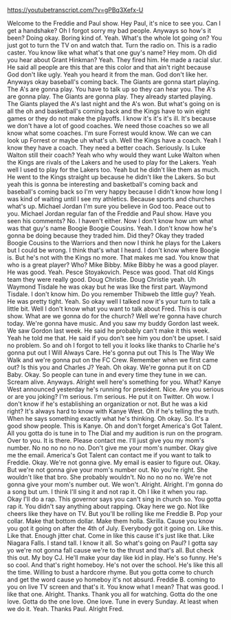 https://youtubetranscript.com/?v=gPBq3Xefx-U

 Welcome to the Freddie and Paul show. Hey Paul, it's nice to see you. Can I get a handshake? Oh I forgot sorry my bad people. Anyways so how's it been? Doing okay. Boring kind of. Yeah. What's the whole lot going on? You just got to turn the TV on and watch that. Turn the radio on. This is a radio caster. You know like what what's that one guy's name? Hey mom. Oh did you hear about Grant Hinkman? Yeah. They fired him. He made a racial slur. He said all people are this that are this color and that ain't right because God don't like ugly. Yeah you heard it from the man. God don't like her. Anyways okay baseball's coming back. The Giants are gonna start playing. The A's are gonna play. You have to talk up so they can hear you. The A's are gonna play. The Giants are gonna play. They already started playing. The Giants played the A's last night and the A's won. But what's going on is all the oh and basketball's coming back and the Kings have to win eight games or they do not make the playoffs. I know it's it's it's ill. It's because we don't have a lot of good coaches. We need those coaches so we all know what some coaches. I'm sure Forrest would know. We can we can look up Forrest or maybe uh what's uh. Well the Kings have a coach. Yeah I know they have a coach. They need a better coach. Seriously. Is Luke Walton still their coach? Yeah who why would they want Luke Walton when the Kings are rivals of the Lakers and he used to play for the Lakers. Yeah well I used to play for the Lakers too. Yeah but he didn't like them as much. He went to the Kings straight up because he didn't like the Lakers. So but yeah this is gonna be interesting and basketball's coming back and baseball's coming back so I'm very happy because I didn't know how long I was kind of waiting until I see my athletics. Because sports and churches what's up. Michael Jordan I'm sure you believe in God too. Peace out to you. Michael Jordan regular fan of the Freddie and Paul show. Have you seen his comments? No. I haven't either. Now I don't know how um what was that guy's name Boogie Boogie Cousins. Yeah. I don't know how he's gonna be doing because they traded him. Did they? Okay they traded Boogie Cousins to the Warriors and then now I think he plays for the Lakers but I could be wrong. I think that's what I heard. I don't know where Boogie is. But he's not with the Kings no more. That makes me sad. You know that who is a great player? Who? Mike Bibby. Mike Bibby he was a good player. He was good. Yeah. Pesce Stoyakovich. Pesce was good. That old Kings team they were really good. Doug Christie. Doug Christie yeah. Uh Waymond Tisdale he was okay but he was like the first part. Waymond Tisdale. I don't know him. Do you remember Thibweb the little guy? Yeah. He was pretty tight. Yeah. So okay well I talked now it's your turn to talk a little bit. Well I don't know what you want to talk about Fred. This is our show. What are we gonna do for the church? Well we're gonna have church today. We're gonna have music. And you saw my buddy Gordon last week. We saw Gordon last week. He said he probably can't make it this week. Yeah he told me that. He said if you don't see him you don't be upset. I said no problem. So and oh I forgot to tell you it looks like thanks to Charlie he's gonna put out I Will Always Care. He's gonna put out This Is The Way We Walk and we're gonna put on the FC Crew. Remember when we first came out? Is this you and Charles J? Yeah. Oh okay. We're gonna put it on CD Baby. Okay. So people can tune in and every time they tune in we can. Scream alive. Anyways. Alright well here's something for you. What? Kanye West announced yesterday he's running for president. Nice. Are you serious or are you joking? I'm serious. I'm serious. He put it on Twitter. Oh wow. I don't know if he's establishing an organization or not. But he was a kid right? It's always hard to know with Kanye West. Oh if he's telling the truth. When he says something exactly what he's thinking. Oh okay. So. It's a good show people. This is Kanye. Oh and don't forget America's Got Talent. All you gotta do is tune in to The Dial and my audition is run on the program. Over to you. It is there. Please contact me. I'll just give you my mom's number. No no no no no no. Don't give me your mom's number. Okay give me the email. America's Got Talent can contact me if you want to talk to Freddie. Okay. We're not gonna give. My email is easier to figure out. Okay. But we're not gonna give your mom's number out. No you're right. She wouldn't like that bro. She probably wouldn't. No no no no no. We're not gonna give your mom's number out. We won't. Alright. Alright. I'm gonna do a song but um. I think I'll sing it and not rap it. Oh I like it when you rap. Okay I'll do a rap. This governor says you can't sing in church so. You gotta rap it. You didn't say anything about rapping. Okay here we go. Not like cheers like they have on TV. But you'll be rolling like me Freddie B. Pop your collar. Make that bottom dollar. Make them holla. Skrilla. Cause you know you got it going on after the 4th of July. Everybody got it going on. Like this. Like that. Enough jitter chat. Come in like this cause it's just like that. Like Niagara Falls. I stand tall. I know it all. So what's going on Paul? I gotta say yo we're not gonna fall cause we're to the thrust and that's all. But check this out. My boy CJ. He'll make your day like kid in play. He's so funny. He's so cool. And that's right homeboy. He's not over the school. He's like this all the time. Willing to bust a hardcore rhyme. But you gotta come to church and get the word cause yo homeboy it's not absurd. Freddie B. coming to you on live TV screen and that's it. You know what I mean? That was good. I like that one. Alright. Thanks. Thank you all for watching. Gotta do the one love. Gotta do the one love. One love. Tune in every Sunday. At least when we do it. Yeah. Thanks Paul. Alright Fred.
